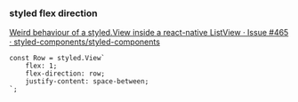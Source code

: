 ### styled flex direction


[Weird behaviour of a styled.View inside a react-native ListView · Issue #465 · styled-components/styled-components](https://github.com/styled-components/styled-components/issues/465 "Weird behaviour of a styled.View inside a react-native ListView · Issue #465 · styled-components/styled-components")




```
const Row = styled.View`
    flex: 1;
    flex-direction: row;
    justify-content: space-between;
`;
```
